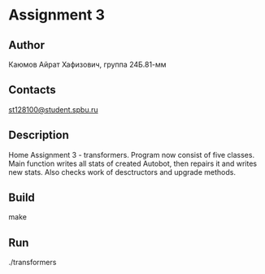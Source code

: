 # Assignment 3
## Author
Каюмов Айрат Хафизович, группа 24Б.81-мм
## Contacts
st128100@student.spbu.ru
## Description
Home Assignment 3 - transformers. Program now consist of five classes. Main function writes all stats of created Autobot, then repairs it and writes new stats. Also checks work of desctructors and upgrade methods.
## Build
make
## Run
./transformers
